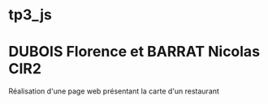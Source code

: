# tp3_js
# DUBOIS Florence et BARRAT Nicolas CIR2

Réalisation d'une page web présentant la carte d'un restaurant
